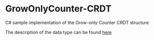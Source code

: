 # GrowOnlyCounter-CRDT
C# sample implementation of the Grow-only Counter CRDT structure

The description of the data type can be found [here](https://en.wikipedia.org/wiki/Conflict-free_replicated_data_type#G-Counter_(Grow-only_Counter))
